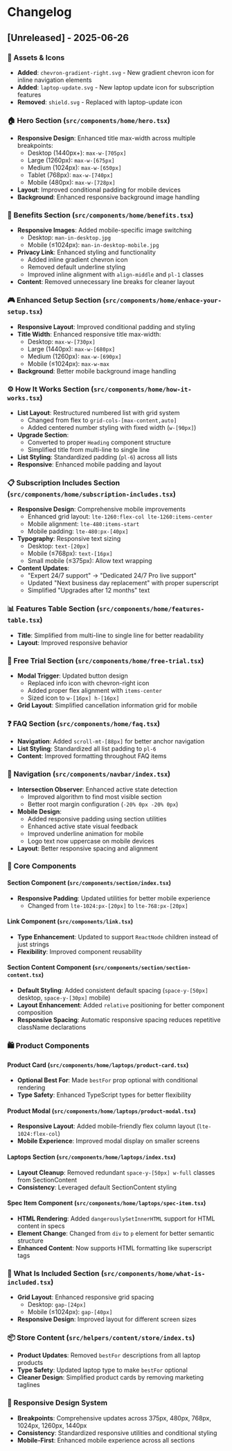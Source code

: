 # Changelog

## [Unreleased] - 2025-06-26

### 🎨 Assets & Icons

- **Added**: `chevron-gradient-right.svg` - New gradient chevron icon for inline navigation elements
- **Added**: `laptop-update.svg` - New laptop update icon for subscription features
- **Removed**: `shield.svg` - Replaced with laptop-update icon

### 🏠 Hero Section (`src/components/home/hero.tsx`)

- **Responsive Design**: Enhanced title max-width across multiple breakpoints:
  - Desktop (1440px+): `max-w-[705px]`
  - Large (1260px): `max-w-[675px]`
  - Medium (1024px): `max-w-[650px]`
  - Tablet (768px): `max-w-[740px]`
  - Mobile (480px): `max-w-[728px]`
- **Layout**: Improved conditional padding for mobile devices
- **Background**: Enhanced responsive background image handling

### 💼 Benefits Section (`src/components/home/benefits.tsx`)

- **Responsive Images**: Added mobile-specific image switching
  - Desktop: `man-in-desktop.jpg`
  - Mobile (≤1024px): `man-in-desktop-mobile.jpg`
- **Privacy Link**: Enhanced styling and functionality
  - Added inline gradient chevron icon
  - Removed default underline styling
  - Improved inline alignment with `align-middle` and `pl-1` classes
- **Content**: Removed unnecessary line breaks for cleaner layout

### 🎮 Enhanced Setup Section (`src/components/home/enhace-your-setup.tsx`)

- **Responsive Layout**: Improved conditional padding and styling
- **Title Width**: Enhanced responsive title max-width:
  - Desktop: `max-w-[730px]`
  - Large (1440px): `max-w-[680px]`
  - Medium (1260px): `max-w-[690px]`
  - Mobile (≤1024px): `max-w-max`
- **Background**: Better mobile background image handling

### ⚙️ How It Works Section (`src/components/home/how-it-works.tsx`)

- **List Layout**: Restructured numbered list with grid system
  - Changed from flex to `grid-cols-[max-content,auto]`
  - Added centered number styling with fixed width (`w-[90px]`)
- **Upgrade Section**:
  - Converted to proper `Heading` component structure
  - Simplified title from multi-line to single line
- **List Styling**: Standardized padding (`pl-6`) across all lists
- **Responsive**: Enhanced mobile padding and layout

### 📋 Subscription Includes Section (`src/components/home/subscription-includes.tsx`)

- **Responsive Design**: Comprehensive mobile improvements
  - Enhanced grid layout: `lte-1260:flex-col lte-1260:items-center`
  - Mobile alignment: `lte-480:items-start`
  - Mobile padding: `lte-480:px-[40px]`
- **Typography**: Responsive text sizing
  - Desktop: `text-[20px]`
  - Mobile (≤768px): `text-[16px]`
  - Small mobile (≤375px): Allow text wrapping
- **Content Updates**:
  - "Expert 24/7 support" → "Dedicated 24/7 Pro live support"
  - Updated "Next business day replacement" with proper superscript
  - Simplified "Upgrades after 12 months" text

### 📊 Features Table Section (`src/components/home/features-table.tsx`)

- **Title**: Simplified from multi-line to single line for better readability
- **Layout**: Improved responsive behavior

### 🎯 Free Trial Section (`src/components/home/free-trial.tsx`)

- **Modal Trigger**: Updated button design
  - Replaced info icon with chevron-right icon
  - Added proper flex alignment with `items-center`
  - Sized icon to `w-[16px] h-[16px]`
- **Grid Layout**: Simplified cancellation information grid for mobile

### ❓ FAQ Section (`src/components/home/faq.tsx`)

- **Navigation**: Added `scroll-mt-[88px]` for better anchor navigation
- **List Styling**: Standardized all list padding to `pl-6`
- **Content**: Improved formatting throughout FAQ items

### 🧭 Navigation (`src/components/navbar/index.tsx`)

- **Intersection Observer**: Enhanced active state detection
  - Improved algorithm to find most visible section
  - Better root margin configuration (`-20% 0px -20% 0px`)
- **Mobile Design**:
  - Added responsive padding using section utilities
  - Enhanced active state visual feedback
  - Improved underline animation for mobile
  - Logo text now uppercase on mobile devices
- **Layout**: Better responsive spacing and alignment

### 🔧 Core Components

#### Section Component (`src/components/section/index.tsx`)

- **Responsive Padding**: Updated utilities for better mobile experience
  - Changed from `lte-1024:px-[20px]` to `lte-768:px-[20px]`

#### Link Component (`src/components/link.tsx`)

- **Type Enhancement**: Updated to support `ReactNode` children instead of just strings
- **Flexibility**: Improved component reusability

#### Section Content Component (`src/components/section/section-content.tsx`)

- **Default Styling**: Added consistent default spacing (`space-y-[50px]` desktop, `space-y-[30px]` mobile)
- **Layout Enhancement**: Added `relative` positioning for better component composition
- **Responsive Spacing**: Automatic responsive spacing reduces repetitive className declarations

### 🛍️ Product Components

#### Product Card (`src/components/home/laptops/product-card.tsx`)

- **Optional Best For**: Made `bestFor` prop optional with conditional rendering
- **Type Safety**: Enhanced TypeScript types for better flexibility

#### Product Modal (`src/components/home/laptops/product-modal.tsx`)

- **Responsive Layout**: Added mobile-friendly flex column layout (`lte-1024:flex-col`)
- **Mobile Experience**: Improved modal display on smaller screens

#### Laptops Section (`src/components/home/laptops/index.tsx`)

- **Layout Cleanup**: Removed redundant `space-y-[50px] w-full` classes from SectionContent
- **Consistency**: Leveraged default SectionContent styling

#### Spec Item Component (`src/components/home/laptops/spec-item.tsx`)

- **HTML Rendering**: Added `dangerouslySetInnerHTML` support for HTML content in specs
- **Element Change**: Changed from `div` to `p` element for better semantic structure
- **Enhanced Content**: Now supports HTML formatting like superscript tags

### 🎯 What Is Included Section (`src/components/home/what-is-included.tsx`)

- **Grid Layout**: Enhanced responsive grid spacing
  - Desktop: `gap-[24px]`
  - Mobile (≤1024px): `gap-[40px]`
- **Responsive Design**: Improved layout for different screen sizes

### 📦 Store Content (`src/helpers/content/store/index.ts`)

- **Product Updates**: Removed `bestFor` descriptions from all laptop products
- **Type Safety**: Updated laptop type to make `bestFor` optional
- **Cleaner Design**: Simplified product cards by removing marketing taglines

### 📱 Responsive Design System

- **Breakpoints**: Comprehensive updates across 375px, 480px, 768px, 1024px, 1260px, 1440px
- **Consistency**: Standardized responsive utilities and conditional styling
- **Mobile-First**: Enhanced mobile experience across all sections

